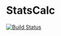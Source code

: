 # StatsCalc
[![Build Status](https://travis-ci.org/jordanvz12/StatsCalc.svg?branch=master)](https://travis-ci.org/jordanvz12/StatsCalc)
